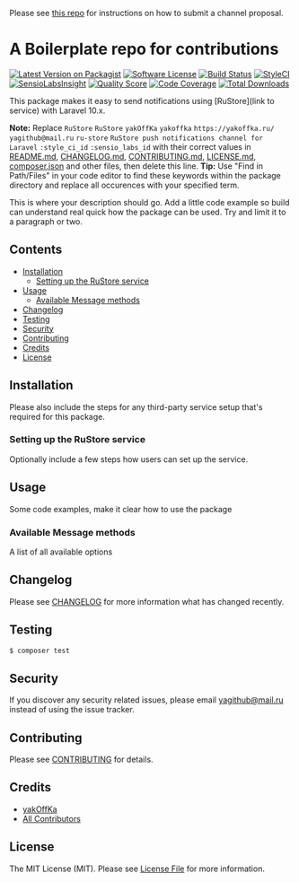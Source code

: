 Please see [this repo](https://github.com/laravel-notification-channels/channels) for instructions on how to submit a channel proposal.

# A Boilerplate repo for contributions

[![Latest Version on Packagist](https://img.shields.io/packagist/v/laravel-notification-channels/ru-store.svg?style=flat-square)](https://packagist.org/packages/laravel-notification-channels/ru-store)
[![Software License](https://img.shields.io/badge/license-MIT-brightgreen.svg?style=flat-square)](LICENSE.md)
[![Build Status](https://img.shields.io/travis/laravel-notification-channels/ru-store/master.svg?style=flat-square)](https://travis-ci.org/laravel-notification-channels/ru-store)
[![StyleCI](https://styleci.io/repos/:style_ci_id/shield)](https://styleci.io/repos/:style_ci_id)
[![SensioLabsInsight](https://img.shields.io/sensiolabs/i/:sensio_labs_id.svg?style=flat-square)](https://insight.sensiolabs.com/projects/:sensio_labs_id)
[![Quality Score](https://img.shields.io/scrutinizer/g/laravel-notification-channels/ru-store.svg?style=flat-square)](https://scrutinizer-ci.com/g/laravel-notification-channels/ru-store)
[![Code Coverage](https://img.shields.io/scrutinizer/coverage/g/laravel-notification-channels/ru-store/master.svg?style=flat-square)](https://scrutinizer-ci.com/g/laravel-notification-channels/ru-store/?branch=master)
[![Total Downloads](https://img.shields.io/packagist/dt/laravel-notification-channels/ru-store.svg?style=flat-square)](https://packagist.org/packages/laravel-notification-channels/ru-store)

This package makes it easy to send notifications using [RuStore](link to service) with Laravel 10.x.

**Note:** Replace ```RuStore``` ```RuStore``` ```yakOffKa``` ```yakoffka``` ```https://yakoffka.ru/``` ```yagithub@mail.ru``` ```ru-store``` ```RuStore push notifications channel for Laravel``` ```:style_ci_id``` ```:sensio_labs_id``` with their correct values in [README.md](README.md), [CHANGELOG.md](CHANGELOG.md), [CONTRIBUTING.md](CONTRIBUTING.md), [LICENSE.md](LICENSE.md), [composer.json](composer.json) and other files, then delete this line.
**Tip:** Use "Find in Path/Files" in your code editor to find these keywords within the package directory and replace all occurences with your specified term.

This is where your description should go. Add a little code example so build can understand real quick how the package can be used. Try and limit it to a paragraph or two.



## Contents

- [Installation](#installation)
	- [Setting up the RuStore service](#setting-up-the-RuStore-service)
- [Usage](#usage)
	- [Available Message methods](#available-message-methods)
- [Changelog](#changelog)
- [Testing](#testing)
- [Security](#security)
- [Contributing](#contributing)
- [Credits](#credits)
- [License](#license)


## Installation

Please also include the steps for any third-party service setup that's required for this package.

### Setting up the RuStore service

Optionally include a few steps how users can set up the service.

## Usage

Some code examples, make it clear how to use the package

### Available Message methods

A list of all available options

## Changelog

Please see [CHANGELOG](CHANGELOG.md) for more information what has changed recently.

## Testing

``` bash
$ composer test
```

## Security

If you discover any security related issues, please email yagithub@mail.ru instead of using the issue tracker.

## Contributing

Please see [CONTRIBUTING](CONTRIBUTING.md) for details.

## Credits

- [yakOffKa](https://github.com/yakoffka)
- [All Contributors](../../contributors)

## License

The MIT License (MIT). Please see [License File](LICENSE.md) for more information.
